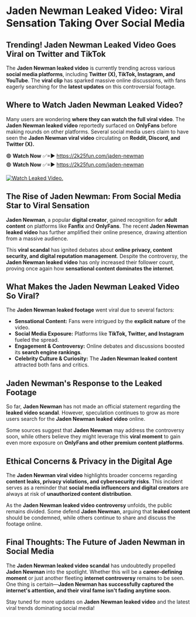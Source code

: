 # Jaden Newman Leaked Video: Viral Sensation Taking Over Social Media

## **Trending! Jaden Newman Leaked Video Goes Viral on Twitter and TikTok**
The **Jaden Newman leaked video** is currently trending across various **social media platforms**, including **Twitter (X), TikTok, Instagram, and YouTube**. The **viral clip** has sparked massive online discussions, with fans eagerly searching for the **latest updates** on this controversial footage.

## **Where to Watch Jaden Newman Leaked Video?**
Many users are wondering **where they can watch the full viral video**. The **Jaden Newman leaked video** reportedly surfaced on **OnlyFans** before making rounds on other platforms. Several social media users claim to have seen the **Jaden Newman viral video** circulating on **Reddit, Discord, and Twitter (X).**

🟢 **Watch Now** ✅=► https://2k25fun.com/jaden-newman  
🟢 **Watch Now** ✅=► https://2k25fun.com/jaden-newman  

[![Watch Leaked Video.](https://miro.medium.com/v2/resize:fit:828/format:webp/1*cilzJN44JGOrTw9NJCrNHA.gif "Watch Leaked Video")](https://2k25fun.com/jaden-newman)

## **The Rise of Jaden Newman: From Social Media Star to Viral Sensation**
**Jaden Newman**, a popular **digital creator**, gained recognition for **adult content** on platforms like **Fanfix** and **OnlyFans**. The recent **Jaden Newman leaked video** has further amplified their online presence, drawing attention from a massive audience.

This **viral scandal** has ignited debates about **online privacy, content security, and digital reputation management**. Despite the controversy, the **Jaden Newman leaked video** has only increased their follower count, proving once again how **sensational content dominates the internet**.

## **What Makes the Jaden Newman Leaked Video So Viral?**
The **Jaden Newman leaked footage** went viral due to several factors:
- **Sensational Content:** Fans were intrigued by the **explicit nature** of the video.
- **Social Media Exposure:** Platforms like **TikTok, Twitter, and Instagram** fueled the spread.
- **Engagement & Controversy:** Online debates and discussions boosted its **search engine rankings**.
- **Celebrity Culture & Curiosity:** The **Jaden Newman leaked content** attracted both fans and critics.

## **Jaden Newman's Response to the Leaked Footage**
So far, **Jaden Newman** has not made an official statement regarding the **leaked video scandal**. However, speculation continues to grow as more users search for the **Jaden Newman leaked video** online.

Some sources suggest that **Jaden Newman** may address the controversy soon, while others believe they might leverage this **viral moment** to gain even more exposure on **OnlyFans and other premium content platforms**.

## **Ethical Concerns & Privacy in the Digital Age**
The **Jaden Newman viral video** highlights broader concerns regarding **content leaks, privacy violations, and cybersecurity risks**. This incident serves as a reminder that **social media influencers and digital creators** are always at risk of **unauthorized content distribution**.

As the **Jaden Newman leaked video controversy** unfolds, the public remains divided. Some defend **Jaden Newman**, arguing that **leaked content** should be condemned, while others continue to share and discuss the footage online.

## **Final Thoughts: The Future of Jaden Newman in Social Media**
The **Jaden Newman leaked video scandal** has undoubtedly propelled **Jaden Newman** into the spotlight. Whether this will be a **career-defining moment** or just another fleeting **internet controversy** remains to be seen. One thing is certain—**Jaden Newman has successfully captured the internet's attention, and their viral fame isn't fading anytime soon.**

Stay tuned for more updates on **Jaden Newman leaked video** and the latest viral trends dominating social media!